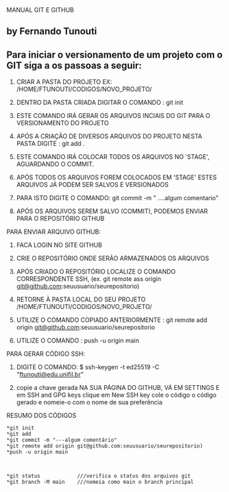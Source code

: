 MANUAL GIT E GITHUB

by Fernando Tunouti
-

Para iniciar o versionamento de um projeto com o GIT siga a os passoas a seguir:
-

1. CRIAR A PASTA DO PROJETO 
			EX: /HOME/FTUNOUTI/CODIGOS/NOVO_PROJETO/
			
1. DENTRO DA PASTA CRIADA DIGITAR O COMANDO : 
			git init
			
1. ESTE COMANDO IRÁ GERAR OS ARQUIVOS INCIAIS DO GIT PARA O VERSIONAMENTO DO PROJETO
1. APÓS A CRIAÇÃO DE DIVERSOS ARQUIVOS DO PROJETO NESTA PASTA DIGITE : 
			git add .
			
1. ESTE COMANDO IRÁ COLOCAR TODOS OS ARQUIVOS NO 'STAGE', AGUARDANDO O COMMIT.
1. APÓS TODOS OS ARQUIVOS FOREM COLOCADOS EM 'STAGE' ESTES ARQUIVOS JÁ PODEM SER SALVOS E VERSIONADOS
1. PARA ISTO DIGITE O COMANDO:
		 	 git commit -m " ....algum comentario"
		 	 
1. APÓS OS ARQUIVOS SEREM SALVO (COMMIT), PODEMOS ENVIAR PARA O REPOSITÓRIO GITHUB


PARA ENVIAR ARQUIVO GITHUB:
1. FACA LOGIN NO SITE GITHUB 
1. CRIE O REPOSITÓRIO ONDE SERÃO ARMAZENADOS OS ARQUIVOS
1. APÓS CRIADO O REPOSITÓRIO LOCALIZE O COMANDO CORRESPONDENTE SSH, (ex. git remote ass origin git@github.com:seuusuario/seurepositorio)
			
1. RETORNE À PASTA LOCAL DO SEU PROJETO /HOME/FTUNOUTI/CODIGOS/NOVO_PROJETO/
1. UTILIZE O COMANDO COPIADO ANTERIORMENTE : 
			git remote add origin git@github.com:seuusuario/seurepositorio
			
1. UTILIZE O COMANDO : 
			push -u origin main


PARA GERAR CÓDIGO SSH:


1. DIGITE O COMANDO:
 $ ssh-keygen -t ed25519 -C "ftunouti@edu.unifil.br"
 
 
1. copie a chave gerada
NA SUA PÁGINA DO GITHUB, VÁ EM SETTINGS E em SSH and GPG keys
clique em New SSH key
cole o código o código gerado e nomeie-o com o nome de sua preferência


RESUMO DOS CÓDIGOS

	*git init
	*git add
	*git commit -m "---algum comentário"
	*git remote add origin git@github.com:seuusuario/seurepositorio)
	*push -u origin main
	
	
	
	*git status            ///verifica o status dos arquivos git
	*git branch -M main    ///nomeia como main o branch principal
	